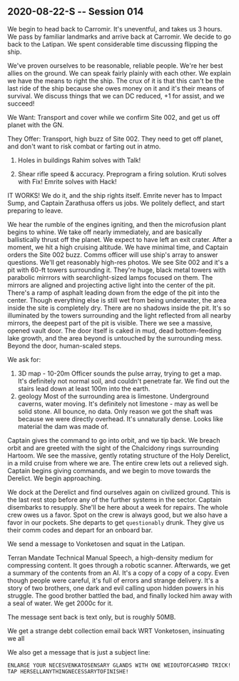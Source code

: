 ## 2020-08-22-S -- Session 014

We begin to head back to Carromir. It's uneventful, and takes us 3 hours. We pass by familiar landmarks and arrive back at Carromir. We decide to go back to the Latipan. We spent considerable time discussing flipping the ship.

We've proven ourselves to be reasonable, reliable people. We're her best allies on the ground. We can speak fairly plainly with each other. We explain we have the means to right the ship. The crux of it is that this can't be the last ride of the ship because she owes money on it and it's their means of survival. We discuss things that we can DC reduced, +1 for assist, and we succeed!

We Want:
Transport and cover while we confirm Site 002, and get us off planet with the GN.

They Offer:
Transport, high buzz of Site 002. They need to get off planet, and don't want to risk combat or farting out in atmo.

1. Holes in buildings
   Rahim solves with Talk!

2. Shear rifle speed & accuracy. Preprogram a firing solution.
   Kruti solves with Fix! Emrite solves with Hack!

IT WORKS! We do it, and the ship rights itself. Emrite never has to Impact Sump, and Captain Zarathusa offers us jobs. We politely deflect, and start preparing to leave.

We hear the rumble of the engines igniting, and then the microfusion plant begins to whine. We take off nearly immediately, and are basically ballistically thrust off the planet. We expect to have left an exit crater. After a moment, we hit a high cruising altitude. We have minimal time, and Captain orders the Site 002 buzz. Comms officer will use ship's array to answer questions. We'll get reasonably high-res photos. We see Site 002 and it's a pit with 60-ft towers surrounding it. They're huge, black metal towers with parabolic mirrrors with searchlight-sized lamps focused on them. The mirrors are aligned and projecting active light into the center of the pit. There's a ramp of asphalt leading down from the edge of the pit into the center. Though everything else is still wet from being underwater, the area inside the site is completely dry. There are no shadows inside the pit. It's so illuminated by the towers surrounding and the light reflected from all nearby mirrors, the deepest part of the pit is visible. There we see a massive, opened vault door. The door itself is caked in mud, dead bottom-feeding lake growth, and the area beyond is untouched by the surrounding mess. Beyond the door, human-scaled steps.

We ask for:

1. 3D map - 10-20m
   Officer sounds the pulse array, trying to get a map. It's definitely not normal soil, and couldn't penetrate far. We find out the stairs lead down at least 100m into the earth.
2. geology
   Most of the surrounding area is limestone. Underground caverns, water moving. It's definitely not limestone - may as well be solid stone. All bounce, no data. Only reason we got the shaft was because we were directly overhead. It's unnaturally dense. Looks like material the dam was made of.

Captain gives the command to go into orbit, and we tip back. We breach orbit and are greeted with the sight of the Chalcidony rings surrounding Hartoom. We see the massive, gently rotating structure of the Holy Derelict, in a mild cruise from where we are. The entire crew lets out a relieved sigh. Captain begins giving commands, and we begin to move towards the Derelict. We begin approaching.

We dock at the Derelict and find ourselves again on civilized ground. This is the last rest stop before any of the further systems in the sector. Captain disembarks to resupply. She'll be here about a week for repairs. The whole crew owes us a favor. Spot on the crew is always good, but we also have a favor in our pockets. She departs to get `questionably` drunk. They give us their comm codes and depart for an onboard bar.

We send a message to Vonketosen and squat in the Latipan.

Terran Mandate Technical Manual Speech, a high-density medium for compressing content. It goes through a robotic scanner. Afterwards, we get a summary of the contents from an AI. It's a copy of a copy of a copy. Even though people were careful, it's full of errors and strange delivery. It's a story of two brothers, one dark and evil calling upon hidden powers in his struggle. The good brother battled the bad, and finally locked him away with a seal of water. We get 2000c for it.

The message sent back is text only, but is roughly 50MB.

We get a strange debt collection email back WRT Vonketosen, insinuating we all

We also get a message that is just a subject line:

```
ENLARGE YOUR NECESVENKATOSENSARY GLANDS WITH ONE WEIOUTOFCASHRD TRICK! TAP HERSELLANYTHINGNECESSARYTOFINISHE!
```

